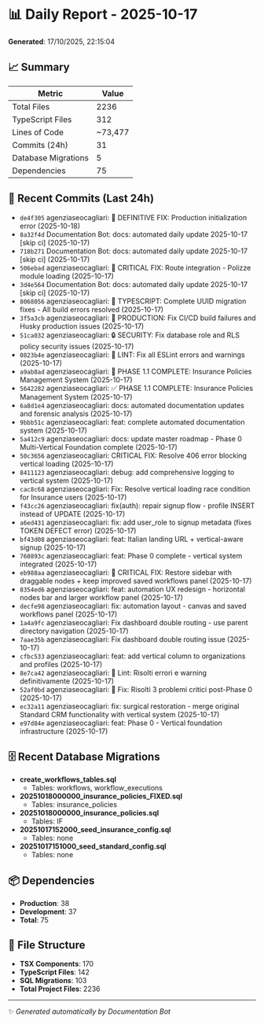 # 📊 Daily Report - 2025-10-17

**Generated**: 17/10/2025, 22:15:04

## 📈 Summary

| Metric | Value |
|--------|-------|
| Total Files | 2236 |
| TypeScript Files | 312 |
| Lines of Code | ~73,477 |
| Commits (24h) | 31 |
| Database Migrations | 5 |
| Dependencies | 75 |

## 📝 Recent Commits (Last 24h)

- `de4f305` agenziaseocagliari: 🔧 DEFINITIVE FIX: Production initialization error (2025-10-18)
- `8a32f4d` Documentation Bot: docs: automated daily update 2025-10-17 [skip ci] (2025-10-17)
- `718b271` Documentation Bot: docs: automated daily update 2025-10-17 [skip ci] (2025-10-17)
- `506ebad` agenziaseocagliari: 🚨 CRITICAL FIX: Route integration - Polizze module loading (2025-10-17)
- `3d4e564` Documentation Bot: docs: automated daily update 2025-10-17 [skip ci] (2025-10-17)
- `8068056` agenziaseocagliari: 🔧 TYPESCRIPT: Complete UUID migration fixes - All build errors resolved (2025-10-17)
- `3f5a3cb` agenziaseocagliari: 🔧 PRODUCTION: Fix CI/CD build failures and Husky production issues (2025-10-17)
- `51ca032` agenziaseocagliari: 🔒 SECURITY: Fix database role and RLS policy security issues (2025-10-17)
- `0823b4e` agenziaseocagliari: 🧹 LINT: Fix all ESLint errors and warnings (2025-10-17)
- `a9ab8ad` agenziaseocagliari: 🎉 PHASE 1.1 COMPLETE: Insurance Policies Management System (2025-10-17)
- `5642282` agenziaseocagliari: ✅ PHASE 1.1 COMPLETE: Insurance Policies Management System (2025-10-17)
- `6a8d1e4` agenziaseocagliari: docs: automated documentation updates and forensic analysis (2025-10-17)
- `9bbb51c` agenziaseocagliari: feat: complete automated documentation system (2025-10-17)
- `5a412c9` agenziaseocagliari: docs: update master roadmap - Phase 0 Multi-Vertical Foundation complete (2025-10-17)
- `50c3656` agenziaseocagliari: CRITICAL FIX: Resolve 406 error blocking vertical loading (2025-10-17)
- `8411123` agenziaseocagliari: debug: add comprehensive logging to vertical system (2025-10-17)
- `cac8c68` agenziaseocagliari: Fix: Resolve vertical loading race condition for Insurance users (2025-10-17)
- `f43cc26` agenziaseocagliari: fix(auth): repair signup flow - profile INSERT instead of UPDATE (2025-10-17)
- `a6ed431` agenziaseocagliari: fix: add user_role to signup metadata (fixes TOKEN DEFECT error) (2025-10-17)
- `bf43d08` agenziaseocagliari: feat: Italian landing URL + vertical-aware signup (2025-10-17)
- `760893c` agenziaseocagliari: feat: Phase 0 complete - vertical system integrated (2025-10-17)
- `eb988aa` agenziaseocagliari: 🚨 CRITICAL FIX: Restore sidebar with draggable nodes + keep improved saved workflows panel (2025-10-17)
- `8354ed6` agenziaseocagliari: feat: automation UX redesign - horizontal nodes bar and larger workflow panel (2025-10-17)
- `decfe98` agenziaseocagliari: fix: automation layout - canvas and saved workflows panel (2025-10-17)
- `1a4a9fc` agenziaseocagliari: Fix dashboard double routing - use parent directory navigation (2025-10-17)
- `7aae35b` agenziaseocagliari: Fix dashboard double routing issue (2025-10-17)
- `cfbc533` agenziaseocagliari: feat: add vertical column to organizations and profiles (2025-10-17)
- `8e7ca42` agenziaseocagliari: 🧹 Lint: Risolti errori e warning definitivamente (2025-10-17)
- `52af0bd` agenziaseocagliari: 🎯 Fix: Risolti 3 problemi critici post-Phase 0 (2025-10-17)
- `ec32a11` agenziaseocagliari: fix: surgical restoration - merge original Standard CRM functionality with vertical system (2025-10-17)
- `e97d84e` agenziaseocagliari: feat: Phase 0 - Vertical foundation infrastructure (2025-10-17)

## 🗄️ Recent Database Migrations

- **create_workflows_tables.sql**
  - Tables: workflows, workflow_executions
- **20251018000000_insurance_policies_FIXED.sql**
  - Tables: insurance_policies
- **20251018000000_insurance_policies.sql**
  - Tables: IF
- **20251017152000_seed_insurance_config.sql**
  - Tables: none
- **20251017151000_seed_standard_config.sql**
  - Tables: none

## 📦 Dependencies

- **Production**: 38
- **Development**: 37
- **Total**: 75

## 📁 File Structure

- **TSX Components**: 170
- **TypeScript Files**: 142
- **SQL Migrations**: 103
- **Total Project Files**: 2236

---
✨ *Generated automatically by Documentation Bot*
